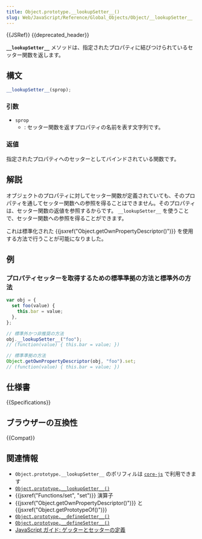```yaml
---
title: Object.prototype.__lookupSetter__()
slug: Web/JavaScript/Reference/Global_Objects/Object/__lookupSetter__
---
```


{{JSRef}} {{deprecated_header}}

**`__lookupSetter__`** メソッドは、指定されたプロパティに結びつけられているセッター関数を返します。

## 構文

```js
__lookupSetter__(sprop);
```

### 引数

- `sprop`
  - : セッター関数を返すプロパティの名前を表す文字列です。

### 返値

指定されたプロパティへのセッターとしてバインドされている関数です。

## 解説

オブジェクトのプロパティに対してセッター関数が定義されていても、そのプロパティを通してセッター関数への参照を得ることはできません。そのプロパティは、セッター関数の返値を参照するからです。 `__lookupSetter__` を使うことで、セッター関数への参照を得ることができます。

これは標準化された {{jsxref("Object.getOwnPropertyDescriptor()")}} を使用する方法で行うことが可能になりました。

## 例

### プロパティセッターを取得するための標準準拠の方法と標準外の方法

```js
var obj = {
  set foo(value) {
    this.bar = value;
  },
};

// 標準外かつ非推奨の方法
obj.__lookupSetter__("foo");
// (function(value) { this.bar = value; })

// 標準準拠の方法
Object.getOwnPropertyDescriptor(obj, "foo").set;
// (function(value) { this.bar = value; })
```

## 仕様書

{{Specifications}}

## ブラウザーの互換性

{{Compat}}

## 関連情報

- `Object.prototype.__lookupSetter__` のポリフィルは [`core-js`](https://github.com/zloirock/core-js#ecmascript-object) で利用できます
- [`Object.prototype.__lookupGetter__()`](/ja/docs/Web/JavaScript/Reference/Global_Objects/Object/__lookupGetter__)
- {{jsxref("Functions/set", "set")}} 演算子
- {{jsxref("Object.getOwnPropertyDescriptor()")}} と
  {{jsxref("Object.getPrototypeOf()")}}
- [`Object.prototype.__defineGetter__()`](/ja/docs/Web/JavaScript/Reference/Global_Objects/Object/__defineGetter__)
- [`Object.prototype.__defineSetter__()`](/ja/docs/Web/JavaScript/Reference/Global_Objects/Object/__defineSetter__)
- [JavaScript ガイド: ゲッターとセッターの定義](/ja/docs/Web/JavaScript/Guide/Working_with_Objects#defining_getters_and_setters)
